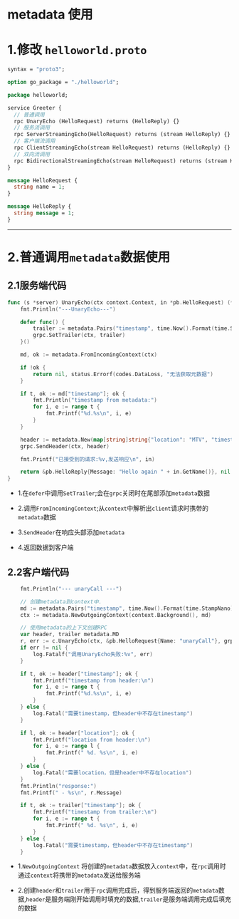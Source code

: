 # metadata 使用

# 1.修改 `helloworld.proto`

```proto
syntax = "proto3";

option go_package = "./helloworld";

package helloworld;

service Greeter {
  // 普通调用
  rpc UnaryEcho (HelloRequest) returns (HelloReply) {}
  // 服务流调用
  rpc ServerStreamingEcho(HelloRequest) returns (stream HelloReply) {}
  // 客户端流调用
  rpc ClientStreamingEcho(stream HelloRequest) returns (HelloReply) {}
  // 双向流调用
  rpc BidirectionalStreamingEcho(stream HelloRequest) returns (stream HelloReply) {}
}

message HelloRequest {
  string name = 1;
}

message HelloReply {
  string message = 1;
}
```

***

# 2.普通调用`metadata`数据使用

## 2.1服务端代码

```go
func (s *server) UnaryEcho(ctx context.Context, in *pb.HelloRequest) (*pb.HelloReply, error) {
	fmt.Println("---UnaryEcho---")

	defer func() {
		trailer := metadata.Pairs("timestamp", time.Now().Format(time.StampNano))
		grpc.SetTrailer(ctx, trailer)
	}()

	md, ok := metadata.FromIncomingContext(ctx)

	if !ok {
		return nil, status.Errorf(codes.DataLoss, "无法获取元数据")
	}

	if t, ok := md["timestamp"]; ok {
		fmt.Println("timestamp from metadata:")
		for i, e := range t {
			fmt.Printf("%d.%s\n", i, e)
		}
	}

	header := metadata.New(map[string]string{"location": "MTV", "timestamp": time.Now().Format(time.StampNano)})
	grpc.SendHeader(ctx, header)

	fmt.Printf("已接受到的请求:%v,发送响应\n", in)

	return &pb.HelloReply{Message: "Hello again " + in.GetName()}, nil
}
```

+ 1.在`defer`中调用`SetTrailer`;会在`grpc`关闭时在尾部添加`metadata`数据

+ 2.调用`FromIncomingContext`;从`context`中解析出`client`请求时携带的`metadata`数据

+ 3.`SendHeader`在响应头部添加`metadata`

+ 4.返回数据到客户端

## 2.2客户端代码
```go
	fmt.Println("--- unaryCall ---")

	// 创建metadata到context中.
	md := metadata.Pairs("timestamp", time.Now().Format(time.StampNano))
	ctx := metadata.NewOutgoingContext(context.Background(), md)

	// 使用metadata的上下文创建RPC
	var header, trailer metadata.MD
	r, err := c.UnaryEcho(ctx, &pb.HelloRequest{Name: "unaryCall"}, grpc.Header(&header), grpc.Trailer(&trailer))
	if err != nil {
		log.Fatalf("调用UnaryEcho失败:%v", err)
	}

	if t, ok := header["timestamp"]; ok {
		fmt.Printf("timestamp from header:\n")
		for i, e := range t {
			fmt.Printf("%d.%s\n", i, e)
		}
	} else {
		log.Fatal("需要timestamp，但header中不存在timestamp")
	}

	if l, ok := header["location"]; ok {
		fmt.Printf("location from header:\n")
		for i, e := range l {
			fmt.Printf(" %d. %s\n", i, e)
		}
	} else {
		log.Fatal("需要location，但是header中不存在location")
	}
	fmt.Println("response:")
	fmt.Printf(" - %s\n", r.Message)

	if t, ok := trailer["timestamp"]; ok {
		fmt.Printf("timestamp from trailer:\n")
		for i, e := range t {
			fmt.Printf(" %d. %s\n", i, e)
		}
	} else {
		log.Fatal("需要timestamp，但header中不存在timestamp")
	}
```

+ 1.`NewOutgoingContext` 将创建的`metadata`数据放入`context`中，在`rpc`调用时通过`context`将携带的`metadata`发送给服务端

+ 2.创建`header`和`trailer`用于`rpc`调用完成后，得到服务端返回的`metadata`数据,`header`是服务端刚开始调用时填充的数据,`trailer`是服务端调用完成后填充的数据